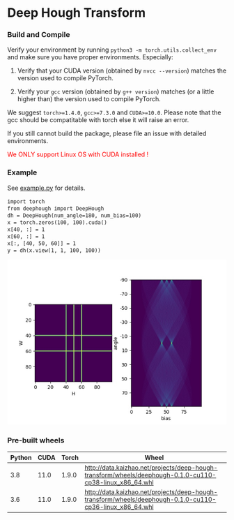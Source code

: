 # Deep Hough Transform

### Build and Compile
Verify your environment by running `python3 -m torch.utils.collect_env` and make sure you have proper environments.
Especially:
1. Verify that your CUDA version (obtained by `nvcc --version`) matches the version used to compile PyTorch.

2. Verify your `gcc` version (obtained by `g++ version`) matches (or a little higher than) the version used to compile PyTorch.

We suggest `torch>=1.4.0`, `gcc>=7.3.0` and `CUDA>=10.0`.
Please note that the gcc should be compatitable with torch else it will raise an error.

If you still cannot build the package, please file an issue with detailed environments.

<p style='color: red;'>We ONLY support Linux OS with CUDA installed !</p>


### Example
See [example.py](./example.py) for details.
```
import torch
from deephough import DeepHough
dh = DeepHough(num_angle=180, num_bias=100)
x = torch.zeros(100, 100).cuda()
x[40, :] = 1
x[60, :] = 1
x[:, [40, 50, 60]] = 1
y = dh(x.view(1, 1, 100, 100))
```
![](results.jpg)

### Pre-built wheels

| Python  | CUDA | Torch | Wheel |
| ------------- | -------- | -------- | -------- |
| 3.8  | 11.0  | 1.9.0 | <http://data.kaizhao.net/projects/deep-hough-transform/wheels/deephough-0.1.0-cu110-cp38-linux_x86_64.whl> |
| 3.6  | 11.0  | 1.9.0 | <http://data.kaizhao.net/projects/deep-hough-transform/wheels/deephough-0.1.0-cu110-cp36-linux_x86_64.whl> |
